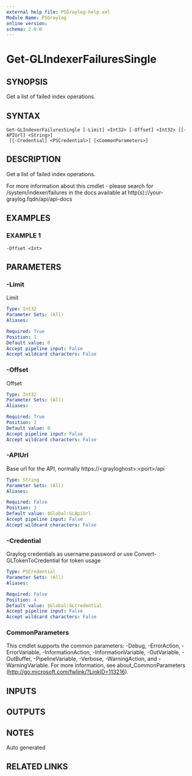 ```yaml
---
external help file: PSGraylog-help.xml
Module Name: PSGraylog
online version:
schema: 2.0.0
---
```


# Get-GLIndexerFailuresSingle

## SYNOPSIS
Get a list of failed index operations.

## SYNTAX

```
Get-GLIndexerFailuresSingle [-Limit] <Int32> [-Offset] <Int32> [[-APIUrl] <String>]
 [[-Credential] <PSCredential>] [<CommonParameters>]
```

## DESCRIPTION
Get a list of failed index operations.


For more information about this cmdlet - please search for /system/indexer/failures in the docs available at http(s)://your-graylog.fqdn/api/api-docs

## EXAMPLES

### EXAMPLE 1
```
-Offset <Int>
```

## PARAMETERS

### -Limit
Limit

```yaml
Type: Int32
Parameter Sets: (All)
Aliases:

Required: True
Position: 1
Default value: 0
Accept pipeline input: False
Accept wildcard characters: False
```

### -Offset
Offset

```yaml
Type: Int32
Parameter Sets: (All)
Aliases:

Required: True
Position: 2
Default value: 0
Accept pipeline input: False
Accept wildcard characters: False
```

### -APIUrl
Base url for the API, normally https://\<grayloghost\>:\<port\>/api

```yaml
Type: String
Parameter Sets: (All)
Aliases:

Required: False
Position: 3
Default value: $Global:GLApiUrl
Accept pipeline input: False
Accept wildcard characters: False
```

### -Credential
Graylog credentials as username:password or use Convert-GLTokenToCredential for token usage

```yaml
Type: PSCredential
Parameter Sets: (All)
Aliases:

Required: False
Position: 4
Default value: $Global:GLCredential
Accept pipeline input: False
Accept wildcard characters: False
```

### CommonParameters
This cmdlet supports the common parameters: -Debug, -ErrorAction, -ErrorVariable, -InformationAction, -InformationVariable, -OutVariable, -OutBuffer, -PipelineVariable, -Verbose, -WarningAction, and -WarningVariable.
For more information, see about_CommonParameters (http://go.microsoft.com/fwlink/?LinkID=113216).

## INPUTS

## OUTPUTS

## NOTES
Auto generated

## RELATED LINKS
